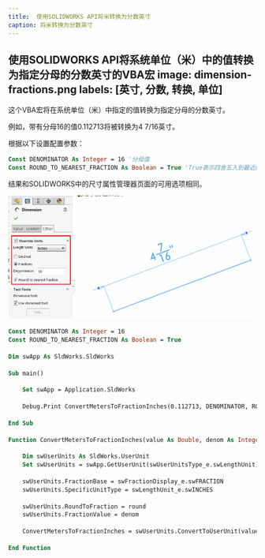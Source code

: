 ```yaml
---
title:  使用SOLIDWORKS API将米转换为分数英寸
caption: 将米转换为分数英寸
---
```

 使用SOLIDWORKS API将系统单位（米）中的值转换为指定分母的分数英寸的VBA宏
image: dimension-fractions.png
labels: [英寸, 分数, 转换, 单位]
---
这个VBA宏将在系统单位（米）中指定的值转换为指定分母的分数英寸。

例如，带有分母16的值0.112713将被转换为4 7/16英寸。

根据以下设置配置参数：

``` vb
Const DENOMINATOR As Integer = 16 '分母值
Const ROUND_TO_NEAREST_FRACTION As Boolean = True 'True表示四舍五入到最近的分数，False表示不进行四舍五入
```

结果和SOLIDWORKS中的尺寸属性管理器页面的可用选项相同。

![尺寸属性管理器页面中的单位覆盖选项](dimension-fractions.png)

``` vb
Const DENOMINATOR As Integer = 16
Const ROUND_TO_NEAREST_FRACTION As Boolean = True

Dim swApp As SldWorks.SldWorks

Sub main()

    Set swApp = Application.SldWorks
    
    Debug.Print ConvertMetersToFractionInches(0.112713, DENOMINATOR, ROUND_TO_NEAREST_FRACTION)
    
End Sub

Function ConvertMetersToFractionInches(value As Double, denom As Integer, round As Boolean) As String
    
    Dim swUserUnits As SldWorks.UserUnit
    Set swUserUnits = swApp.GetUserUnit(swUserUnitsType_e.swLengthUnit)
    
    swUserUnits.FractionBase = swFractionDisplay_e.swFRACTION
    swUserUnits.SpecificUnitType = swLengthUnit_e.swINCHES
    
    swUserUnits.RoundToFraction = round
    swUserUnits.FractionValue = denom

    ConvertMetersToFractionInches = swUserUnits.ConvertToUserUnit(value, True, True)
    
End Function
```